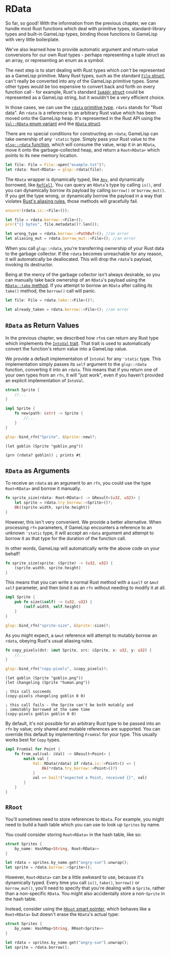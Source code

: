 # RData

So far, so good! With the information from the previous chapter, we can handle most Rust 
functions which deal with primitive types, standard-library types and built-in GameLisp 
types, binding those functions to GameLisp with very little boilerplate.

We've also learned how to provide automatic argument and return-value conversions for our own 
Rust types - perhaps representing a tuple struct as an array, or representing an enum as a symbol.

The next step is to start dealing with Rust types which *can't* be represented as a GameLisp
primitive. Many Rust types, such as the standard [`File` struct], can't really be converted into
any of the GameLisp primitive types. Some other types would be too expensive to convert back and 
forth on every function call - for example, Rust's standard [`IpAddr` struct] could be represented 
as a GameLisp string, but it wouldn't be a very efficient choice.

In those cases, we can use the [`rdata` primitive type]. `rdata` stands for "Rust data".
An `rdata` is a reference to an arbitrary Rust value which has been moved onto the GameLisp heap. 
It's represented in the Rust API using the [`Val::RData` enum variant] and the [`RData` struct].

There are no special conditions for constructing an `rdata`; GameLisp can take ownership
of any `'static` type. Simply pass your Rust value to the [`glsp::rdata` function], which will 
consume the value, wrap it in an `RData`, move it onto the garbage-collected heap, and 
return a `Root<RData>` which points to its new memory location.

[`File` struct]: https://doc.rust-lang.org/std/fs/struct.File.html
[`IpAddr` struct]: https://doc.rust-lang.org/std/net/enum.IpAddr.html
[`rdata` primitive type]: syntax-and-types.md#type-summary
[`Val::RData` enum variant]: https://docs.rs/glsp/*/glsp/enum.Val.html
[`RData` struct]: https://docs.rs/glsp/*/glsp/struct.RData.html
[`glsp::rdata` function]: https://docs.rs/glsp/*/glsp/fn.rdata.html

```rust
let file: File = File::open("example.txt")?;
let rdata: Root<RData> = glsp::rdata(file);
```

The `RData` wrapper is dynamically typed, like [`Any`], and dynamically borrowed, like 
[`RefCell`]. You can query an `RData`'s type by calling `is()`, and you can dynamically borrow 
its payload by calling `borrow()` or `borrow_mut()`. If you get the type wrong, or dynamically
borrow the payload in a way that violates [Rust's aliasing rules], those methods will gracefully
fail.

[`Any`]: https://doc.rust-lang.org/std/any/index.html
[`RefCell`]: https://doc.rust-lang.org/std/cell/struct.RefCell.html
[Rust's aliasing rules]: https://doc.rust-lang.org/std/cell/

```rust
ensure!(rdata.is::<File>());

let file = rdata.borrow::<File>();
prn!("{} bytes", file.metadata()?.len());

let wrong_type = rdata.borrow::<PathBuf>(); //an error
let aliasing_mut = rdata.borrow_mut::<File>(); //an error
```

When you call `glsp::rdata`, you're transferring ownership of your Rust data to the garbage 
collector. If the `rdata` becomes unreachable for any reason, it will automatically be deallocated.
This will drop the `rdata`'s payload, invoking its destructor.

Being at the mercy of the garbage collector isn't always desirable, so you can manually take 
back ownership of an `RData`'s payload using the [`RData::take` method]. If you attempt to 
borrow an `RData` after calling its `take()` method, the `borrow()` call will panic.

[`RData::take` method]: https://docs.rs/glsp/*/glsp/struct.RData.html#method.take

```rust
let file: File = rdata.take::<File>()?;

let already_taken = rdata.borrow::<File>(); //an error
```


## `RData` as Return Values

In the previous chapter, we described how `rfn`s can return any Rust type which implements the
[`IntoVal` trait]. That trait is used to automatically convert the function's return value
into a GameLisp value.

We provide a default implementation of `IntoVal` for any `'static` type. This implementation
simply passes its `self` argument to the `glsp::rdata` function, converting it into an `rdata`.
This means that if you return one of your own types from an `rfn`, it will "just work", even if
you haven't provided an explicit implementation of `IntoVal`.

```rust
struct Sprite {
	//...
}

impl Sprite {
	fn new(path: &str) -> Sprite {
		//...
	}
}

glsp::bind_rfn("Sprite", &Sprite::new)?;
```

```
(let goblin (Sprite "goblin.png"))

(prn (rdata? goblin)) ; prints #t
```

[`IntoVal` trait]: https://docs.rs/glsp/*/glsp/trait.IntoVal.html


## `RData` as Arguments

To receive an `rdata` as an argument to an `rfn`, you could use the type `Root<RData>` and
borrow it manually.

```rust
fn sprite_size(rdata: Root<RData>) -> GResult<(u32, u32)> {
	let sprite = rdata.try_borrow::<Sprite>()?;
	Ok((sprite.width, sprite.height))
}
```

However, this isn't very convenient. We provide a better alternative. When processing `rfn` 
parameters, if GameLisp encounters a reference to an unknown `'static` type, it will accept 
an `rdata` argument and attempt to borrow it as that type for the duration of the function call.

In other words, GameLisp will automatically write the above code on your behalf!

```rust
fn sprite_size(sprite: &Sprite) -> (u32, u32) {
	(sprite.width, sprite.height)
}
```

This means that you can write a normal Rust method with a `&self` or `&mut self` parameter, and 
then bind it as an `rfn` without needing to modify it at all.

```rust
impl Sprite {
	pub fn size(&self) -> (u32, u32) {
		(self.width, self.height)
	}
}

glsp::bind_rfn("sprite-size", &Sprite::size)?;
```

As you might expect, a `&mut` reference will attempt to mutably borrow an `rdata`, obeying
Rust's usual aliasing rules.

```rust
fn copy_pixels(dst: &mut Sprite, src: &Sprite, x: u32, y: u32) {
	//...
}

glsp::bind_rfn("copy-pixels", &copy_pixels)?;
```

```
(let goblin (Sprite "goblin.png"))
(let changeling (Sprite "human.png"))

; this call succeeds
(copy-pixels changeling goblin 0 0)

; this call fails - the Sprite can't be both mutably and 
; immutably borrowed at the same time
(copy-pixels goblin goblin 0 0)
```

By default, it's not possible for an arbitrary Rust type to be passed into an `rfn` by value; 
only shared and mutable references are supported. You can override this default by implementing 
`FromVal` for your type. This usually works best for `Copy` types.

```rust
impl FromVal for Point {
	fn from_val(val: &Val) -> GResult<Point> {
		match val {
			Val::RData(rdata) if rdata.is::<Point>() => {
				Ok(*rdata.try_borrow::<Point>()?)
			}
			val => bail!("expected a Point, received {}", val)
		}
	}
}
```


## `RRoot`

You'll sometimes need to store references to `RData`. For example, you might need to build
a hash table which you can use to look up `Sprites` by name.

You could consider storing `Root<RData>` in the hash table, like so:

```rust
struct Sprites {
	by_name: HashMap<String, Root<RData>>
}

let rdata = sprites.by_name.get("angry-sun").unwrap();
let sprite = rdata.borrow::<Sprite>();
```

However, `Root<RData>` can be a little awkward to use, because it's dynamically typed. Every 
time you call `is()`, `take()`, `borrow()` or `borrow_mut()`, you'll need to specify that 
you're dealing with a `Sprite`, rather than a non-specific `RData`. You might also accidentally 
store a non-`Sprite` in the hash table.

Instead, consider using the [`RRoot` smart pointer], which behaves like a `Root<RData>` but 
doesn't erase the `RData`'s actual type:

```rust
struct Sprites {
	by_name: HashMap<String, RRoot<Sprite>>
}

let rdata = sprites.by_name.get("angry-sun").unwrap();
let sprite = rdata.borrow();
```

[`RRoot` smart pointer]: https://docs.rs/glsp/*/glsp/struct.RRoot.html
